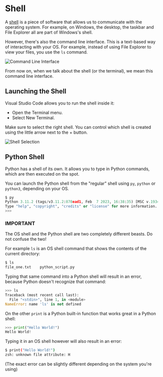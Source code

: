 # Shell

A [shell](https://en.wikipedia.org/wiki/Shell_(computing)) is a piece of software that allows us to communicate with the operating system.
For example, on Windows, the desktop, the taskbar and File Explorer all are part of Windows's shell.

However, there's also the command line interface.
This is a text-based way of interacting with your OS.
For example, instead of using File Explorer to view your files, you use the `ls` command.

![Command Line Interface](shell.png)

From now on, when we talk about the shell (or the terminal), we mean this command line interface.


## Launching the Shell

Visual Studio Code allows you to run the shell inside it:

* Open the Terminal menu.
* Select New Terminal.

Make sure to select the right shell.
You can control which shell is created using the little arrow next to the + button.

![Shell Selection](shell-selection.png)


## Python Shell

Python has a shell of its own.
It allows you to type in Python commands, which are then executed on the spot.

You can launch the Python shell from the "regular" shell using `py`, `python` or `python3`, depending on your OS.

```python
$ py
Python 3.11.2 (tags/v3.11.2:878ead1, Feb  7 2023, 16:38:35) [MSC v.1934 64 bit (AMD64)] on win32
Type "help", "copyright", "credits" or "license" for more information.
>>>

```



### IMPORTANT
The OS shell and the Python shell are two completely different beasts.
Do not confuse the two!

For example `ls` is an OS shell command that shows the contents of the current directory:

```bash
$ ls
file_one.txt    python_script.py
```

Typing that same command into a Python shell will result in an error, because Python doesn't recognize that command:

```python
>>> ls
Traceback (most recent call last):
  File "<stdin>", line 1, in <module>
NameError: name 'ls' is not defined
```

On the other `print` is a Python built-in function that works great in a Python shell:
```python
>>> print("Hello World!")
Hello World!
```

Typing it in an OS shell however will also result in an error:
```bash
$ print("Hello World!")
zsh: unknown file attribute: H
```
(The exact error can be slightly different depending on the system you're using)
